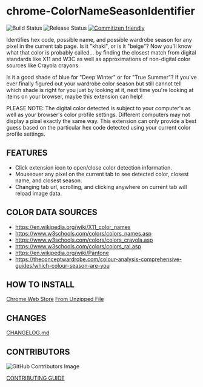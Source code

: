 # chrome-ColorNameSeasonIdentifier

![Build Status](https://github.com/LittleCornerDev/chrome-ColorNameSeasonIdentifier/actions/workflows/ci.yml/badge.svg)
![Release Status](https://github.com/LittleCornerDev/chrome-ColorNameSeasonIdentifier/actions/workflows/cd.yml/badge.svg)
[![Commitizen friendly](https://img.shields.io/badge/commitizen-friendly-brightgreen.svg)](http://commitizen.github.io/cz-cli/)

Identifies hex code, possible name, and possible wardrobe season for any pixel in the current tab page.
Is it "khaki", or is it "beige"? Now you'll know what that color is probably called... by finding the closest match from digital standards like X11 and W3C as well as approximations of non-digital color sources like Crayola crayons.

Is it a good shade of blue for "Deep Winter" or for "True Summer"? If you've ever finally figured out your wardrobe color season but still cannot tell which shade is right for you just by looking at it, next time you're looking at items on your browser, maybe this extension can help!

PLEASE NOTE: The digital color detected is subject to your computer's as well as your browser's color profile settings. Different computers may not display a pixel exactly the same way. This extension can only provide a best guess based on the particular hex code detected using your current color profile settings.

## FEATURES

- Click extension icon to open/close color detection information.
- Mouseover any pixel on the current tab to see detected color, closest name, and closest season.
- Changing tab url, scrolling, and clicking anywhere on current tab will reload image data.

## COLOR DATA SOURCES

- https://en.wikipedia.org/wiki/X11_color_names
- https://www.w3schools.com/colors/colors_names.asp
- https://www.w3schools.com/colors/colors_crayola.asp
- https://www.w3schools.com/colors/colors_ral.asp
- https://en.wikipedia.org/wiki/Pantone
- https://theconceptwardrobe.com/colour-analysis-comprehensive-guides/which-colour-season-are-you

## HOW TO INSTALL

[Chrome Web Store](https://chromewebstore.google.com/detail/color-name-season-identif/pddbkjjdhnmhmdeoaodeggedmebdhcgp)
[From Unzipped File](https://developer.chrome.com/docs/extensions/get-started/tutorial/hello-world#load-unpacked)

## CHANGES

[CHANGELOG.md](https://github.com/LittleCornerDev/chrome-ColorNameSeasonIdentifier/blob/master/CHANGELOG.md)

## CONTRIBUTORS

![GitHub Contributors Image](https://contrib.rocks/image?repo=LittleCornerDev/chrome-ColorNameSeasonIdentifier)

[CONTRIBUTING GUIDE](https://github.com/LittleCornerDev/chrome-ColorNameSeasonIdentifier/blob/master/.github/CONTRIBUTING.md)
